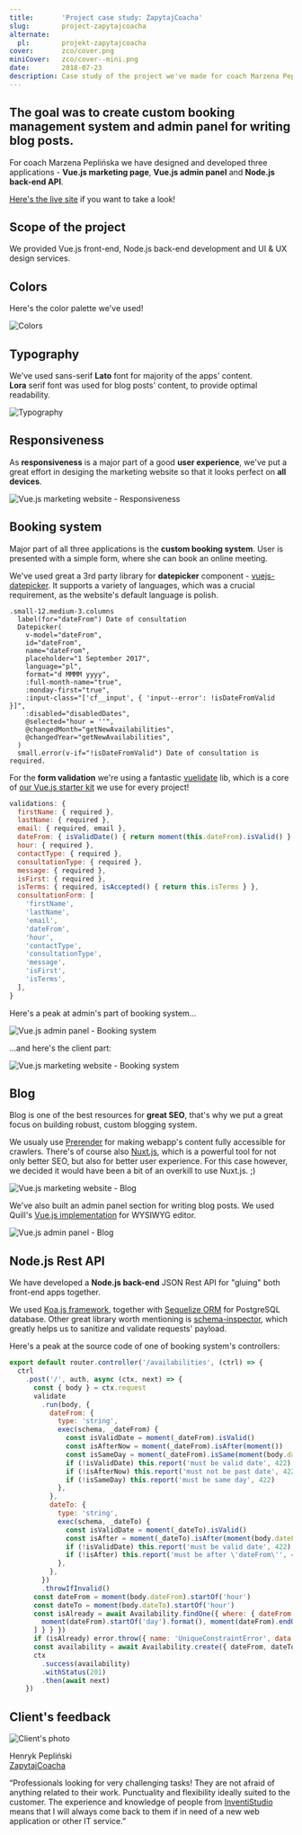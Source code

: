 ```yaml
---
title:       'Project case study: ZapytajCoacha'
slug:        project-zapytajcoacha
alternate:
  pl:        projekt-zapytajcoacha
cover:       zco/cover.png
miniCover:   zco/cover--mini.png
date:        2018-07-23
description: Case study of the project we've made for coach Marzena Peplińska. The goal was to create custom booking management system and admin panel for writing blog posts. We have designed and developed three applications - Vue.js marketing website, Vue.js admin panel and Node.js back-end API.
---
```


## The goal was to create custom booking management system and admin panel for writing blog posts.

For coach Marzena Peplińska we have designed and developed three applications - **Vue.js marketing page**, **Vue.js admin panel** and **Node.js back-end API**.  

[Here's the live site](https://zapytajcoacha.pl) if you want to take a look!

## Scope of the project

We provided Vue.js front-end, Node.js back-end development and UI & UX design services.

<blog-scope v-bind:active-scopes="['vue', 'node', 'design']"></blog-scope>

## Colors

Here's the color palette we've used!

![Colors](/static/blog/zco/colors.png)

## Typography

We've used sans-serif **Lato** font for majority of the apps' content.  
**Lora** serif font was used for blog posts' content, to provide optimal readability.

![Typography](/static/blog/zco/typography.png)

## Responsiveness

As **responsiveness** is a major part of a good **user experience**, we've put a great effort in desiging the marketing website so that it looks perfect on **all devices**. 

<div class="blog-post__section--full-w">
  <img src="/static/blog/zco/vuejs-marketing-page-responsiveness.png" alt="Vue.js marketing website - Responsiveness" />
</div>

## Booking system

Major part of all three applications is the **custom booking system**. User is presented with a simple form, where she can book an online meeting.  

We've used great a 3rd party library for **datepicker** component - [vuejs-datepicker](https://github.com/charliekassel/vuejs-datepicker). It supports a variety of languages, which was a crucial requirement, as the website's default language is polish.

```pug
.small-12.medium-3.columns
  label(for="dateFrom") Date of consultation
  Datepicker(
    v-model="dateFrom",
    id="dateFrom",
    name="dateFrom",
    placeholder="1 September 2017",
    language="pl",
    format="d MMMM yyyy",
    :full-month-name="true",
    :monday-first="true",
    :input-class="['cf__input', { 'input--error': !isDateFromValid }]",
    :disabled="disabledDates",
    @selected="hour = ''",
    @changedMonth="getNewAvailabilities",
    @changedYear="getNewAvailabilities",
  )
  small.error(v-if="!isDateFromValid") Date of consultation is required.
```

For the **form validation** we're using a fantastic [vuelidate](https://github.com/monterail/vuelidate) lib, which is a core of [our Vue.js starter kit](https://github.com/InventiStudio/vue-starter-kit) we use for every project!

```javascript
validations: {
  firstName: { required },
  lastName: { required },
  email: { required, email },
  dateFrom: { isValidDate() { return moment(this.dateFrom).isValid() } },
  hour: { required },
  contactType: { required },
  consultationType: { required },
  message: { required },
  isFirst: { required },
  isTerms: { required, isAccepted() { return this.isTerms } },
  consultationForm: [
    'firstName',
    'lastName',
    'email',
    'dateFrom',
    'hour',
    'contactType',
    'consultationType',
    'message',
    'isFirst',
    'isTerms',
  ],
}
```

Here's a peak at admin's part of booking system...

![Vue.js admin panel - Booking system](/static/blog/zco/vuejs-admin-panel-booking.png)

...and here's the client part:

<div class="blog-post__section--full-w">
  <img src="/static/blog/zco/vuejs-marketing-page-booking.png" alt="Vue.js marketing website - Booking system" />
</div>

## Blog

Blog is one of the best resources for **great SEO**, that's why we put a great focus on building robust, custom blogging system.  

We usualy use [Prerender](https://prerender.io/) for making webapp's content fully accessible for crawlers. There's of course also [Nuxt.js](https://nuxtjs.org/), which is a powerful tool for not only better SEO, but also for better user experience. For this case however, we decided it would have been a bit of an overkill to use Nuxt.js. ;)

![Vue.js marketing website - Blog](/static/blog/zco/vuejs-marketing-page-blog.png)

We've also built an admin panel section for writing blog posts. We used Quill's [Vue.js implementation](https://github.com/surmon-china/vue-quill-editor) for WYSIWYG editor.

<div class="blog-post__section--full-w">
  <img src="/static/blog/zco/vuejs-admin-panel-blog.png" alt="Vue.js admin panel - Blog" />
</div>

## Node.js Rest API

We have developed a **Node.js back-end** JSON Rest API for "gluing" both front-end apps together.  

We used [Koa.js framework](http://koajs.com/), together with [Sequelize ORM](http://docs.sequelizejs.com/) for PostgreSQL database. Other great library worth mentioning is [schema-inspector](https://github.com/Atinux/schema-inspector), which greatly helps us to sanitize and validate requests' payload.  

Here's a peak at the source code of one of booking system's controllers:

```javascript
export default router.controller('/availabilities', (ctrl) => {
  ctrl
    .post('/', auth, async (ctx, next) => {
      const { body } = ctx.request
      validate
        .run(body, {
          dateFrom: {
            type: 'string',
            exec(schema, _dateFrom) {
              const isValidDate = moment(_dateFrom).isValid()
              const isAfterNow = moment(_dateFrom).isAfter(moment())
              const isSameDay = moment(_dateFrom).isSame(moment(body.dateTo), 'day')
              if (!isValidDate) this.report('must be valid date', 422)
              if (!isAfterNow) this.report('must not be past date', 422)
              if (!isSameDay) this.report('must be same day', 422)
            },
          },
          dateTo: {
            type: 'string',
            exec(schema, _dateTo) {
              const isValidDate = moment(_dateTo).isValid()
              const isAfter = moment(_dateTo).isAfter(moment(body.dateFrom))
              if (!isValidDate) this.report('must be valid date', 422)
              if (!isAfter) this.report('must be after \'dateFrom\'', 422)
            },
          },
        })
        .throwIfInvalid()
      const dateFrom = moment(body.dateFrom).startOf('hour')
      const dateTo = moment(body.dateTo).startOf('hour')
      const isAlready = await Availability.findOne({ where: { dateFrom: { $between: [
        moment(dateFrom).startOf('day').format(), moment(dateFrom).endOf('day').format(),
      ] } } })
      if (isAlready) error.throw({ name: 'UniqueConstraintError', data: { dateFrom: ['must be unique day'] } })
      const availability = await Availability.create({ dateFrom, dateTo })
      ctx
        .success(availability)
        .withStatus(201)
        .then(await next)
    })
```

## Client's feedback

<div class="blog-post__client-feedback">
  <img src="/static/testimonials/henrykpeplinski.jpg" alt="Client's photo" />
  <p>
    Henryk Pepliński
    <br>
    <a href="https://zapytajcoacha.pl" target="_blank">ZapytajCoacha</a>
  </p>
</div>

“Professionals looking for very challenging tasks! They are not afraid of anything related to their work. Punctuality and flexibility ideally suited to the customer. The experience and knowledge of people from [InventiStudio](https://inventi.studio) means that I will always come back to them if in need of a new web application or other IT service.”
